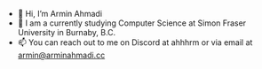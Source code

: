 - 👋 Hi, I’m Armin Ahmadi
- 👀 I am a currently studying Computer Science at Simon Fraser University in Burnaby, B.C.
- 📫 You can reach out to me on Discord at ahhhrm or via email at armin@arminahmadi.cc

<!---
Valckyz/Valckyz is a ✨ special ✨ repository because its `README.md` (this file) appears on your GitHub profile.
You can click the Preview link to take a look at your changes.
--->
